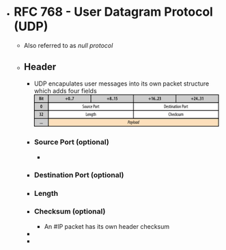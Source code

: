 - # RFC 768 - User Datagram Protocol (UDP)
	- Also referred to as *null protocol*
	- ## Header
		- UDP encapulates user messages into its own packet structure which adds four fields
		  ![udp-header.png](../assets/udp-header_1684163111100_0.png)
		- ### Source Port (optional)
			-
		- ### Destination Port (optional)
		- ### Length
		- ### Checksum (optional)
			- An #IP packet has its own header checksum
		-
		-